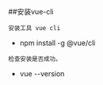 
##安装vue-cli
```text
安装工具 vue cli
```
 * npm install -g @vue/cli
```text
检查安装是否成功。
```
 * vue --version 